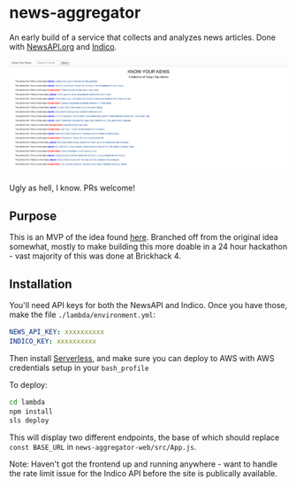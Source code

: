 # news-aggregator

An early build of a service that collects and analyzes news articles. Done with [NewsAPI.org](https://newsapi.org/) and [Indico](https://indico.io).

![screenshot](mvp_homepage.png)

Ugly as hell, I know. PRs welcome!

## Purpose

This is an MVP of the idea found [here](https://medium.com/@captainsidd/paying-for-a-news-aggregator-e88364fbfc0d). Branched off from the original idea somewhat, mostly to make building this more doable in a 24 hour hackathon - vast majority of this was done at Brickhack 4.

## Installation

You'll need API keys for both the NewsAPI and Indico. Once you have those, make the file `./lambda/environment.yml`:

``` yaml
NEWS_API_KEY: xxxxxxxxxx
INDICO_KEY: xxxxxxxxxx
```

Then install [Serverless](https://serverless.com), and make sure you can deploy to AWS with AWS credentials setup in your `bash_profile`

To deploy:

```sh
cd lambda
npm install
sls deploy
```

This will display two different endpoints, the base of which should replace `const BASE_URL` in `news-aggregator-web/src/App.js`.

Note: Haven't got the frontend up and running anywhere - want to handle the rate limit issue for the Indico API before the site is publically available.

